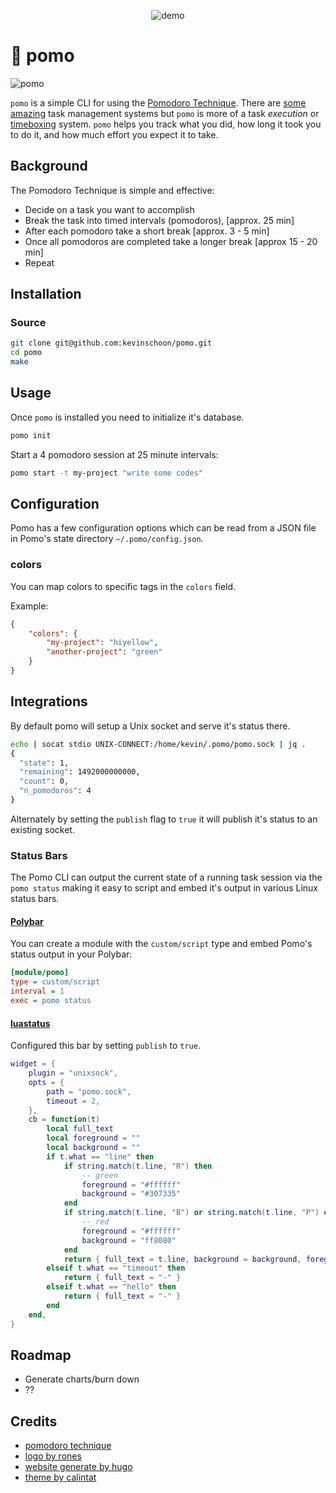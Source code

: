 <p align="center"><img src="https://raw.githubusercontent.com/kevinschoon/pomo/master/www/static/demo.gif" alt="demo"/></p>

# 🍅 pomo

![pomo](https://github.com/kevinschoon/pomo/workflows/pomo/badge.svg)

`pomo` is a simple CLI for using the [Pomodoro Technique](https://en.wikipedia.org/wiki/Pomodoro_Technique). There are [some](https://taskwarrior.org/) [amazing](https://todoist.com/) task management systems but `pomo` is more of a task *execution* or [timeboxing](https://en.wikipedia.org/wiki/Timeboxing) system. `pomo` helps you track what you did, how long it took you to do it, and how much effort you expect it to take.

## Background

The Pomodoro Technique is simple and effective:

  * Decide on a task you want to accomplish
  * Break the task into timed intervals (pomodoros), [approx. 25 min]
  * After each pomodoro take a short break [approx. 3 - 5 min]
  * Once all pomodoros are completed take a longer break [approx 15 - 20 min]
  * Repeat

## Installation

### Source

 ```bash
 git clone git@github.com:kevinschoon/pomo.git
 cd pomo
 make
 ```

## Usage

Once `pomo` is installed you need to initialize it's database.

``` bash
pomo init
```

Start a 4 pomodoro session at 25 minute intervals:
```bash
pomo start -t my-project "write some codes"
```

## Configuration

Pomo has a few configuration options which can be read from a JSON file in Pomo's state directory `~/.pomo/config.json`.

### colors

You can map colors to specific tags in the `colors` field.

Example:
```json
{
    "colors": {
        "my-project": "hiyellow",
        "another-project": "green"
    }
}
```

## Integrations

By default pomo will setup a Unix socket and serve it's status there.

```bash
echo | socat stdio UNIX-CONNECT:/home/kevin/.pomo/pomo.sock | jq .
{
  "state": 1,
  "remaining": 1492000000000,
  "count": 0,
  "n_pomodoros": 4
}
```

Alternately by setting the `publish` flag to `true` it will publish it's status
to an existing socket.

### Status Bars

The Pomo CLI can output the current state of a running task session via the `pomo status`
making it easy to script and embed it's output in various Linux status bars.

#### [Polybar](https://github.com/jaagr/polybar)

You can create a module with the `custom/script` type and 
embed Pomo's status output in your Polybar:

```ini
[module/pomo]
type = custom/script
interval = 1
exec = pomo status
```

#### [luastatus](https://github.com/shdown/luastatus)

Configured this bar by setting `publish` to `true`.

```lua
widget = {
	plugin = "unixsock",
	opts = {
		path = "pomo.sock",
		timeout = 2,
	},
	cb = function(t)
		local full_text
		local foreground = ""
		local background = ""
		if t.what == "line" then
			if string.match(t.line, "R") then
				-- green
				foreground = "#ffffff"
				background = "#307335"
			end
			if string.match(t.line, "B") or string.match(t.line, "P") or string.match(t.line, "C") then
				-- red
				foreground = "#ffffff"
				background = "ff8080"
			end
			return { full_text = t.line, background = background, foreground = foreground }
		elseif t.what == "timeout" then
			return { full_text = "-" }
		elseif t.what == "hello" then
			return { full_text = "-" }
		end
	end,
}

```


## Roadmap

  * Generate charts/burn down
  * ??

## Credits

 * [pomodoro technique](https://cirillocompany.de/pages/pomodoro-technique/book/)
 * [logo by rones](https://openclipart.org/detail/262421/tomato-by-rones)
 * [website generate by hugo](http://gohugo.io/)
 * [theme by calintat](https://github.com/calintat/minimal)
